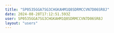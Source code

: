 ```yaml
---
title: "SP0535GGA7SG3CHGKAHM1Q8SDRMCCVN7D06SR8J"
date: 2024-08-28T17:12:51.593Z
user: SP0535GGA7SG3CHGKAHM1Q8SDRMCCVN7D06SR8J
layout: "users"
---
```

    